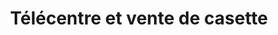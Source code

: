 ---
title: "Télécentre et vente de casette"
url: /nzerekore/telecentre-et-vente-de-casette/
shop: téléphone portable
---